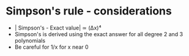 # Simpson's rule - considerations

- | Simpson's - Exact value| ≃ (Δx)⁴  
- Simpson's is derived using the exact answer for all degree 2 and 3 polynomials   
- Be careful for 1/x for x near 0
